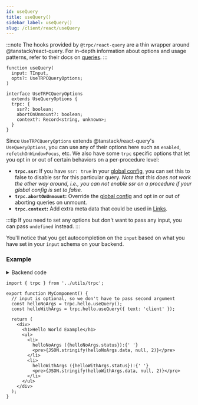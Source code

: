 ```yaml
---
id: useQuery
title: useQuery()
sidebar_label: useQuery()
slug: /client/react/useQuery
---
```


:::note
The hooks provided by `@trpc/react-query` are a thin wrapper around @tanstack/react-query. For in-depth information about options and usage patterns, refer to their docs on [queries](https://tanstack.com/query/v5/docs/react/guides/queries).
:::

```tsx
function useQuery(
  input: TInput,
  opts?: UseTRPCQueryOptions;
)

interface UseTRPCQueryOptions
  extends UseQueryOptions {
  trpc: {
    ssr?: boolean;
    abortOnUnmount?: boolean;
    context?: Record<string, unknown>;
  }
}
```

Since `UseTRPCQueryOptions` extends @tanstack/react-query's `UseQueryOptions`, you can use any of their options here such as `enabled`, `refetchOnWindowFocus`, etc. We also have some `trpc` specific options that let you opt in or out of certain behaviors on a per-procedure level:

- **`trpc.ssr`:** If you have `ssr: true` in your [global config](/docs/client/nextjs/setup#ssr-boolean-default-false), you can set this to false to disable ssr for this particular query. _Note that this does not work the other way around, i.e., you can not enable ssr on a procedure if your global config is set to false._
- **`trpc.abortOnUnmount`:** Override the [global config](/docs/client/nextjs/setup#config-callback) and opt in or out of aborting queries on unmount.
- **`trpc.context`:** Add extra meta data that could be used in [Links](/docs/client/links).

:::tip
If you need to set any options but don't want to pass any input, you can pass `undefined` instead.
:::

You'll notice that you get autocompletion on the `input` based on what you have set in your `input` schema on your backend.

### Example

<details><summary>Backend code</summary>

```tsx title='server/routers/_app.ts'
import { initTRPC } from '@trpc/server';
import { z } from 'zod';

export const t = initTRPC.create();

export const appRouter = t.router({
  // Create procedure at path 'hello'
  hello: t.procedure
    // using zod schema to validate and infer input values
    .input(
      z
        .object({
          text: z.string().nullish(),
        })
        .nullish(),
    )
    .query((opts) => {
      return {
        greeting: `hello ${opts.input?.text ?? 'world'}`,
      };
    }),
});
```

</details>

```tsx title='components/MyComponent.tsx'
import { trpc } from '../utils/trpc';

export function MyComponent() {
  // input is optional, so we don't have to pass second argument
  const helloNoArgs = trpc.hello.useQuery();
  const helloWithArgs = trpc.hello.useQuery({ text: 'client' });

  return (
    <div>
      <h1>Hello World Example</h1>
      <ul>
        <li>
          helloNoArgs ({helloNoArgs.status}):{' '}
          <pre>{JSON.stringify(helloNoArgs.data, null, 2)}</pre>
        </li>
        <li>
          helloWithArgs ({helloWithArgs.status}):{' '}
          <pre>{JSON.stringify(helloWithArgs.data, null, 2)}</pre>
        </li>
      </ul>
    </div>
  );
}
```
